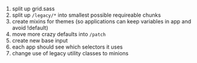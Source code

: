1. split up grid.sass
1. split up `/legacy/*` into smallest possible requireable chunks
1. create mixins for themes (so applications can keep variables in app and avoid !default)
1. move more crazy defaults into `/patch`
1. create new base input
1. each app should see which selectors it uses
1. change use of legacy utility classes to minions
